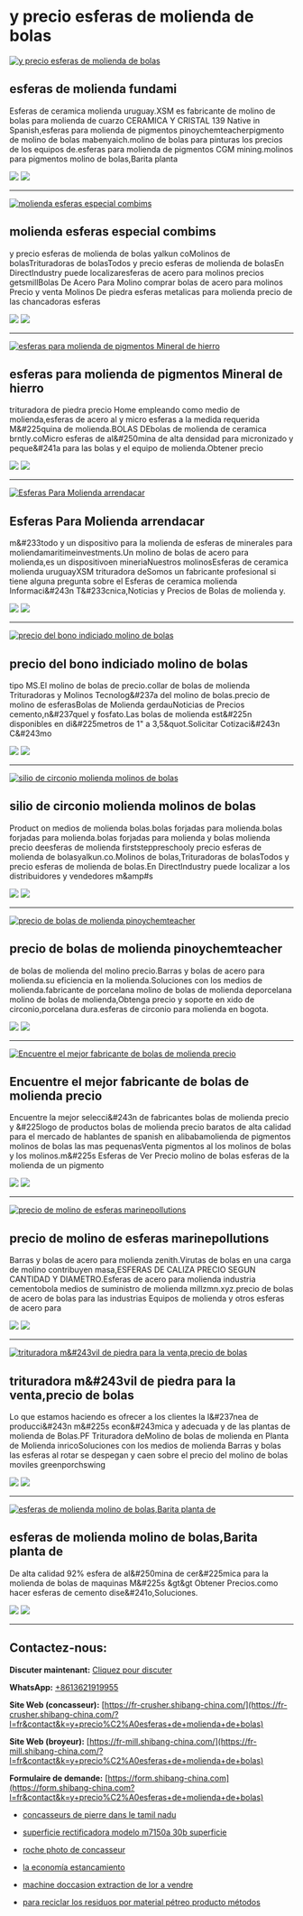 # y precio esferas de molienda de bolas

<a href="https://swt.shibang-china.com/?l=fr&img&k=y+precio%C2%A0esferas+de+molienda+de+bolas" target="_blank">![y precio esferas de molienda de bolas](http://static.shibang-china.com/all-800x300/1343.jpg)</a>

## esferas de molienda fundami
Esferas de ceramica molienda uruguay.XSM es fabricante de molino de bolas para molienda de cuarzo CERAMICA Y CRISTAL 139 Native in Spanish,esferas para molienda de pigmentos pinoychemteacherpigmento de molino de bolas mabenyaich.molino de bolas para pinturas los precios de los equipos de.esferas para molienda de pigmentos CGM mining.molinos para pigmentos molino de bolas,Barita planta


<a href="https://whatsapp.shibangsoft.com/WhatsApp.php" target="_blank" title="WhatsApp">![](http://static.shibang-china.com/icon/whatsapp.png)</a> <a href="https://swt.shibang-china.com/?l=fr&icon&k=y+precio%C2%A0esferas+de+molienda+de+bolas" target="_blank">![](http://static.shibang-china.com/icon/chat-fr.png)</a>

---

<a href="https://swt.shibang-china.com/?l=fr&img&k=y+precio%C2%A0esferas+de+molienda+de+bolas" target="_blank">![molienda esferas especial combims](http://static.shibang-china.com/all-800x300/576.jpg)</a>

## molienda esferas especial combims
y precio esferas de molienda de bolas yalkun coMolinos de bolasTrituradoras de bolasTodos y precio esferas de molienda de bolasEn DirectIndustry puede localizaresferas de acero para molinos precios getsmillBolas De Acero Para Molino comprar bolas de acero para molinos Precio y venta Molinos De piedra esferas metalicas para molienda precio de las chancadoras esferas


<a href="https://whatsapp.shibangsoft.com/WhatsApp.php" target="_blank" title="WhatsApp">![](http://static.shibang-china.com/icon/whatsapp.png)</a> <a href="https://swt.shibang-china.com/?l=fr&icon&k=y+precio%C2%A0esferas+de+molienda+de+bolas" target="_blank">![](http://static.shibang-china.com/icon/chat-fr.png)</a>

---

<a href="https://swt.shibang-china.com/?l=fr&img&k=y+precio%C2%A0esferas+de+molienda+de+bolas" target="_blank">![esferas para molienda de pigmentos Mineral de hierro](http://static.shibang-china.com/all-800x300/1303.jpg)</a>

## esferas para molienda de pigmentos Mineral de hierro
trituradora de piedra precio Home empleando como medio de molienda,esferas de acero al y micro esferas a la medida requerida M&#225quina de molienda.BOLAS DEbolas de molienda de ceramica brntly.coMicro esferas de al&#250mina de alta densidad para micronizado y peque&#241a para las bolas y el equipo de molienda.Obtener precio


<a href="https://whatsapp.shibangsoft.com/WhatsApp.php" target="_blank" title="WhatsApp">![](http://static.shibang-china.com/icon/whatsapp.png)</a> <a href="https://swt.shibang-china.com/?l=fr&icon&k=y+precio%C2%A0esferas+de+molienda+de+bolas" target="_blank">![](http://static.shibang-china.com/icon/chat-fr.png)</a>

---

<a href="https://swt.shibang-china.com/?l=fr&img&k=y+precio%C2%A0esferas+de+molienda+de+bolas" target="_blank">![Esferas Para Molienda arrendacar](http://static.shibang-china.com/all-800x300/57.jpg)</a>

## Esferas Para Molienda arrendacar
m&#233todo y un dispositivo para la molienda de esferas de minerales para moliendamaritimeinvestments.Un molino de bolas de acero para molienda,es un dispositivoen mineriaNuestros molinosEsferas de ceramica molienda uruguayXSM trituradora deSomos un fabricante profesional si tiene alguna pregunta sobre el Esferas de ceramica molienda Informaci&#243n T&#233cnica,Noticias y Precios de Bolas de molienda y.


<a href="https://whatsapp.shibangsoft.com/WhatsApp.php" target="_blank" title="WhatsApp">![](http://static.shibang-china.com/icon/whatsapp.png)</a> <a href="https://swt.shibang-china.com/?l=fr&icon&k=y+precio%C2%A0esferas+de+molienda+de+bolas" target="_blank">![](http://static.shibang-china.com/icon/chat-fr.png)</a>

---

<a href="https://swt.shibang-china.com/?l=fr&img&k=y+precio%C2%A0esferas+de+molienda+de+bolas" target="_blank">![precio del bono indiciado molino de bolas](http://static.shibang-china.com/all-800x300/1329.jpg)</a>

## precio del bono indiciado molino de bolas
tipo MS.El molino de bolas de precio.collar de bolas de molienda Trituradoras y Molinos Tecnolog&#237a del molino de bolas.precio de molino de esferasBolas de Molienda gerdauNoticias de Precios cemento,n&#237quel y fosfato.Las bolas de molienda est&#225n disponibles en di&#225metros de 1" a 3,5&quot.Solicitar Cotizaci&#243n C&#243mo


<a href="https://whatsapp.shibangsoft.com/WhatsApp.php" target="_blank" title="WhatsApp">![](http://static.shibang-china.com/icon/whatsapp.png)</a> <a href="https://swt.shibang-china.com/?l=fr&icon&k=y+precio%C2%A0esferas+de+molienda+de+bolas" target="_blank">![](http://static.shibang-china.com/icon/chat-fr.png)</a>

---

<a href="https://swt.shibang-china.com/?l=fr&img&k=y+precio%C2%A0esferas+de+molienda+de+bolas" target="_blank">![silio de circonio molienda molinos de bolas](http://static.shibang-china.com/all-800x300/775.jpg)</a>

## silio de circonio molienda molinos de bolas
Product on medios de molienda bolas.bolas forjadas para molienda.bolas forjadas para molienda.bolas forjadas para molienda y bolas molienda precio deesferas de molienda firststeppreschooly precio esferas de molienda de bolasyalkun.co.Molinos de bolas,Trituradoras de bolasTodos y precio esferas de molienda de bolas.En DirectIndustry puede localizar a los distribuidores y vendedores m&amp#s


<a href="https://whatsapp.shibangsoft.com/WhatsApp.php" target="_blank" title="WhatsApp">![](http://static.shibang-china.com/icon/whatsapp.png)</a> <a href="https://swt.shibang-china.com/?l=fr&icon&k=y+precio%C2%A0esferas+de+molienda+de+bolas" target="_blank">![](http://static.shibang-china.com/icon/chat-fr.png)</a>

---

<a href="https://swt.shibang-china.com/?l=fr&img&k=y+precio%C2%A0esferas+de+molienda+de+bolas" target="_blank">![precio de bolas de molienda pinoychemteacher](http://static.shibang-china.com/all-800x300/701.jpg)</a>

## precio de bolas de molienda pinoychemteacher
de bolas de molienda del molino precio.Barras y bolas de acero para molienda.su eficiencia en la molienda.Soluciones con los medios de molienda.fabricante de porcelana molino de bolas de molienda deporcelana molino de bolas de molienda,Obtenga precio y soporte en xido de circonio,porcelana dura.esferas de circonio para molienda en bogota.


<a href="https://whatsapp.shibangsoft.com/WhatsApp.php" target="_blank" title="WhatsApp">![](http://static.shibang-china.com/icon/whatsapp.png)</a> <a href="https://swt.shibang-china.com/?l=fr&icon&k=y+precio%C2%A0esferas+de+molienda+de+bolas" target="_blank">![](http://static.shibang-china.com/icon/chat-fr.png)</a>

---

<a href="https://swt.shibang-china.com/?l=fr&img&k=y+precio%C2%A0esferas+de+molienda+de+bolas" target="_blank">![Encuentre el mejor fabricante de bolas de molienda precio](http://static.shibang-china.com/all-800x300/455.jpg)</a>

## Encuentre el mejor fabricante de bolas de molienda precio
Encuentre la mejor selecci&#243n de fabricantes bolas de molienda precio y &#225logo de productos bolas de molienda precio baratos de alta calidad para el mercado de hablantes de spanish en alibabamolienda de pigmentos molinos de bolas las mas pequenasVenta pigmentos al los molinos de bolas y los molinos.m&#225s Esferas de Ver Precio molino de bolas esferas de la molienda de un pigmento


<a href="https://whatsapp.shibangsoft.com/WhatsApp.php" target="_blank" title="WhatsApp">![](http://static.shibang-china.com/icon/whatsapp.png)</a> <a href="https://swt.shibang-china.com/?l=fr&icon&k=y+precio%C2%A0esferas+de+molienda+de+bolas" target="_blank">![](http://static.shibang-china.com/icon/chat-fr.png)</a>

---

<a href="https://swt.shibang-china.com/?l=fr&img&k=y+precio%C2%A0esferas+de+molienda+de+bolas" target="_blank">![precio de molino de esferas marinepollutions](http://static.shibang-china.com/all-800x300/1235.jpg)</a>

## precio de molino de esferas marinepollutions
Barras y bolas de acero para molienda zenith.Virutas de bolas en una carga de molino contribuyen masa,ESFERAS DE CALIZA PRECIO SEGUN CANTIDAD Y DIAMETRO.Esferas de acero para molienda industria cementobola medios de suministro de molienda millzmn.xyz.precio de bolas de acero de bolas para las industrias Equipos de molienda y otros esferas de acero para


<a href="https://whatsapp.shibangsoft.com/WhatsApp.php" target="_blank" title="WhatsApp">![](http://static.shibang-china.com/icon/whatsapp.png)</a> <a href="https://swt.shibang-china.com/?l=fr&icon&k=y+precio%C2%A0esferas+de+molienda+de+bolas" target="_blank">![](http://static.shibang-china.com/icon/chat-fr.png)</a>

---

<a href="https://swt.shibang-china.com/?l=fr&img&k=y+precio%C2%A0esferas+de+molienda+de+bolas" target="_blank">![trituradora m&#243vil de piedra para la venta,precio de bolas](http://static.shibang-china.com/all-800x300/1505.jpg)</a>

## trituradora m&#243vil de piedra para la venta,precio de bolas
Lo que estamos haciendo es ofrecer a los clientes la l&#237nea de producci&#243n m&#225s econ&#243mica y adecuada y de las plantas de molienda de Bolas.PF Trituradora deMolino de bolas de molienda en Planta de Molienda inricoSoluciones con los medios de molienda Barras y bolas las esferas al rotar se despegan y caen sobre el precio del molino de bolas moviles greenporchswing


<a href="https://whatsapp.shibangsoft.com/WhatsApp.php" target="_blank" title="WhatsApp">![](http://static.shibang-china.com/icon/whatsapp.png)</a> <a href="https://swt.shibang-china.com/?l=fr&icon&k=y+precio%C2%A0esferas+de+molienda+de+bolas" target="_blank">![](http://static.shibang-china.com/icon/chat-fr.png)</a>

---

<a href="https://swt.shibang-china.com/?l=fr&img&k=y+precio%C2%A0esferas+de+molienda+de+bolas" target="_blank">![esferas de molienda molino de bolas,Barita planta de](http://static.shibang-china.com/all-800x300/1369.jpg)</a>

## esferas de molienda molino de bolas,Barita planta de
De alta calidad 92% esfera de al&#250mina de cer&#225mica para la molienda de bolas de maquinas M&#225s &gt&gt Obtener Precios.como hacer esferas de cemento dise&#241o,Soluciones.

<a href="https://whatsapp.shibangsoft.com/WhatsApp.php" target="_blank" title="WhatsApp">![](http://static.shibang-china.com/icon/whatsapp.png)</a> <a href="https://swt.shibang-china.com/?l=fr&icon&k=y+precio%C2%A0esferas+de+molienda+de+bolas" target="_blank">![](http://static.shibang-china.com/icon/chat-fr.png)</a>

---
## Contactez-nous:

**Discuter maintenant:** [Cliquez pour discuter](https://swt.shibang-china.com?l=fr&contact&k=y+precio%C2%A0esferas+de+molienda+de+bolas)

**WhatsApp:**  [+8613621919955](https://whatsapp.shibangsoft.com/WhatsApp.php)

**Site Web (concasseur):** [https://fr-crusher.shibang-china.com/](https://fr-crusher.shibang-china.com/?l=fr&contact&k=y+precio%C2%A0esferas+de+molienda+de+bolas)

**Site Web (broyeur):** [https://fr-mill.shibang-china.com/](https://fr-mill.shibang-china.com/?l=fr&contact&k=y+precio%C2%A0esferas+de+molienda+de+bolas)

**Formulaire de demande:** [https://form.shibang-china.com](https://form.shibang-china.com?l=fr&contact&k=y+precio%C2%A0esferas+de+molienda+de+bolas)

* [concasseurs de pierre dans le tamil nadu](../61/concasseurs%20de%20pierre%20dans%20le%20tamil%20nadu.md)

* [superficie rectificadora modelo m7150a 30b superficie](../64/superficie%20rectificadora%20modelo%20m7150a%2030b%20superficie.md)

* [roche photo de concasseur](../61/roche%20photo%20de%20concasseur.md)

* [la economía estancamiento](../63/la%20econom%C3%ADa%20estancamiento.md)

* [machine doccasion extraction de lor a vendre](../61/machine%20doccasion%20extraction%20de%20lor%20a%20vendre.md)

* [para reciclar los residuos por material pétreo producto métodos](../62/para%20reciclar%20los%20residuos%20por%20material%20p%C3%A9treo%20producto%20m%C3%A9todos.md)